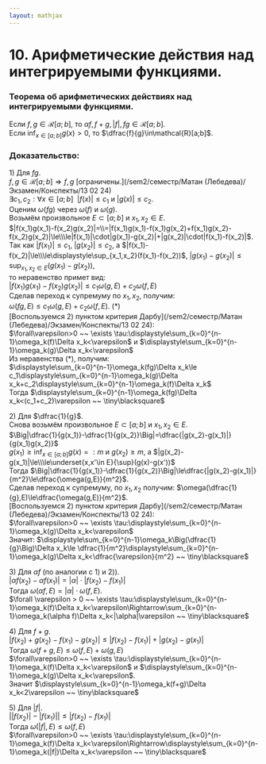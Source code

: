 ```yaml
---  
layout: mathjax  
---  
```

  
# 10. Арифметические действия над интегрируемыми функциями.  
  
### Теорема об арифметических действиях над интегрируемыми функциями.  
Если $f,g\in\mathcal{R}[a;b]$, то $\alpha f,f+g,|f|, fg\in\mathcal{R}[a;b]$.  
Если $\displaystyle\inf_{x\in[a;b]} g(x)>0$, то $\dfrac{f}{g}\in\mathcal{R}[a;b]$.  
  
### Доказательство:  
$1)$ Для $fg$.  
$f,g\in\mathcal{R}[a;b]\Rightarrow f,g$  [ограничены.](/sem2/семестр/Матан (Лебедева)/Экзамен/Конспекты/13 02 24)  
$\exists c_1,c_2:\forall x\in[a;b] ~~ |f(x)|\le c_1$ и $|g(x)|\le c_2$.  
Оценим $\omega(fg)$ через $\omega(f)$ и $\omega(g)$.  
Возьмём произвольное $E\subset[a;b]$ и $x_1,x_2\in E$.  
$|f(x_1)g(x_1)-f(x_2)g(x_2)|=\\=|f(x_1)g(x_1)-f(x_1)g(x_2)+f(x_1)g(x_2)-f(x_2)g(x_2)|\le\\\le|f(x_1)|\cdot|g(x_1)-g(x_2)|+|g(x_2)|\cdot|f(x_1)-f(x_2)|$.  
Так как $|f(x_1)|\leq c_1$, $|g(x_2)|\leq c_2$, а $|f(x_1)-f(x_2)|\le\\\le\displaystyle\sup_{x_1,x_2}(f(x_1)-f(x_2))$, $|g(x_1)-g(x_2)|\le\displaystyle\sup_{x_1,x_2\in E}\big(g(x_1)-g(x_2)\big)$,  
то неравенство примет вид:  
 $|f(x_1)g(x_1)-f(x_2)g(x_2)|\le c_1\omega(g,E)+c_2\omega(f,E)$  
Сделав переход к супремуму по $x_1, x_2$, получим:  
$\omega(fg,E)\le c_1\omega(g,E)+c_2\omega(f,E)$. $( * )$  
[Воспользуемся $2)$ пунктом критерия Дарбу](/sem2/семестр/Матан (Лебедева)/Экзамен/Конспекты/13 02 24):  
$\forall\varepsilon>0 ~~ \exists \tau:\displaystyle\sum_{k=0}^{n-1}\omega_k(f)\Delta x_k<\varepsilon$ и $\displaystyle\sum_{k=0}^{n-1}\omega_k(g)\Delta x_k<\varepsilon$  
Из неравенства $( * )$, получим:  
$\displaystyle\sum_{k=0}^{n-1}\omega_k(fg)\Delta x_k\le c_1\displaystyle\sum_{k=0}^{n-1}\omega_k(g)\Delta x_k+c_2\displaystyle\sum_{k=0}^{n-1}\omega_k(f)\Delta x_k$  
Тогда $\displaystyle\sum_{k=0}^{n-1}\omega_k(fg)\Delta x_k<(c_1+c_2)\varepsilon ~~ \tiny\blacksquare$  
  
$2)$ Для $\dfrac{1}{g}$.  
Снова возьмём произвольное $E\subset[a;b]$ и $x_1,x_2\in E$.  
$\Big|\dfrac{1}{g(x_1)}-\dfrac{1}{g(x_2)}\Big|=\dfrac{|g(x_2)-g(x_1)|}{g(x_1)g(x_2)}$  
$g(x_1)\ge\displaystyle\inf_{x\in[a;b]}g(x)=:m$ и $g(x_2)\ge m$, а $|g(x_2)-g(x_1)|\le\\\le\underset{x,x'\in E}{\sup}(g(x)-g(x'))$  
Тогда $\Big|\dfrac{1}{g(x_1)}-\dfrac{1}{g(x_2)}\Big|\le\dfrac{|g(x_2)-g(x_1)|}{m^2}\le\dfrac{\omega(g,E)}{m^2}$.  
Сделав переход к супремуму, по $x_1,x_2$ получим: $\omega(\dfrac{1}{g},E)\le\dfrac{\omega(g,E)}{m^2}$.  
[Воспользуемся $2)$ пунктом критерия Дарбу](/sem2/семестр/Матан (Лебедева)/Экзамен/Конспекты/13 02 24):  
$\forall\varepsilon>0 ~~ \exists \tau:\displaystyle\sum_{k=0}^{n-1}\omega_k(g)\Delta x_k<\varepsilon$  
Значит: $\displaystyle\sum_{k=0}^{n-1}\omega_k\Big(\dfrac{1}{g}\Big)\Delta x_k\le \dfrac{1}{m^2}\displaystyle\sum_{k=0}^{n-1}\omega_k(g)\Delta x_k<\dfrac{\varepsilon}{m^2} ~~ \tiny\blacksquare$  
  
$3)$ Для $\alpha f$ (по аналогии с $1)$ и $2)$).  
$|\alpha f(x_2)-\alpha f(x_1)|=|\alpha|\cdot|f(x_2)-f(x_1)|$  
Тогда $\omega(\alpha f, E)=|\alpha|\cdot\omega(f,E)$.  
$\forall \varepsilon > 0 ~~ \exists \tau:\displaystyle\sum_{k=0}^{n-1}\omega_k(f)\Delta x_k<\varepsilon\Rightarrow\sum_{k=0}^{n-1}\omega_k(\alpha f)\Delta x_k<|\alpha|\varepsilon ~~ \tiny\blacksquare$  
  
$4)$ Для $f + g$.  
$|f(x_2)+g(x_2)-f(x_1)-g(x_2)|\le|f(x_2)-f(x_1)|+|g(x_2)-g(x_1)|$  
Тогда $\omega(f+g,E)\le\omega(f,E)+\omega(g,E)$  
$\forall\varepsilon>0 ~~ \exists \tau:\displaystyle\sum_{k=0}^{n-1}\omega_k(f)\Delta x_k<\varepsilon$ и $\displaystyle\sum_{k=0}^{n-1}\omega_k(g)\Delta x_k<\varepsilon$.  
Значит $\displaystyle\sum_{k=0}^{n-1}\omega_k(f+g)\Delta x_k<2\varepsilon ~~ \tiny\blacksquare$  
  
$5)$ Для $|f|$.  
$\big||f(x_2)|-|f(x_1)|\big|\le|f(x_2)-f(x_1)|$  
Тогда $\omega(|f|,E)\le\omega(f,E)$  
$\forall\varepsilon>0 ~~ \exists \tau:\displaystyle\sum_{k=0}^{n-1}\omega_k(f)\Delta x_k<\varepsilon\Rightarrow\displaystyle\sum_{k=0}^{n-1}\omega_k(|f|)\Delta x_k<\varepsilon ~~ \tiny\blacksquare$  
